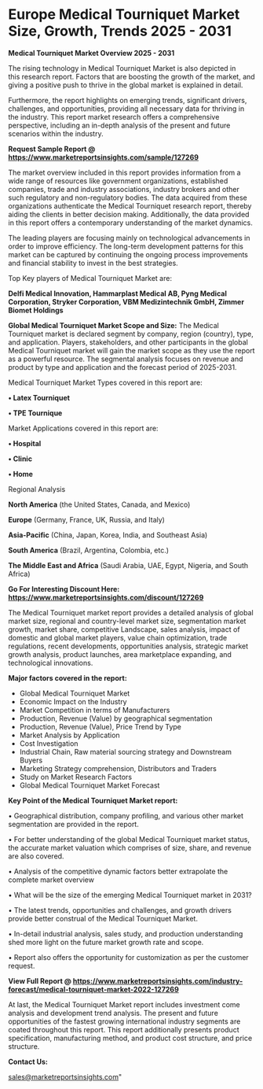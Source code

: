  # Europe Medical Tourniquet Market Size, Growth, Trends 2025 - 2031

<Strong> Medical Tourniquet Market Overview 2025 - 2031</strong>

The rising technology in Medical Tourniquet Market is also depicted in this research report. Factors that are boosting the growth of the market, and giving a positive push to thrive in the global market is explained in detail.

Furthermore, the report highlights on emerging trends, significant drivers, challenges, and opportunities, providing all necessary data for thriving in the industry. This report market research offers a comprehensive perspective, including an in-depth analysis of the present and future scenarios within the industry.

<strong>Request Sample Report @ <a href=https://www.marketreportsinsights.com/sample/127269>https://www.marketreportsinsights.com/sample/127269</a></strong>

The market overview included in this report provides information from a wide range of resources like government organizations, established companies, trade and industry associations, industry brokers and other such regulatory and non-regulatory bodies. The data acquired from these organizations authenticate the Medical Tourniquet research report, thereby aiding the clients in better decision making. Additionally, the data provided in this report offers a contemporary understanding of the market dynamics.

The leading players are focusing mainly on technological advancements in order to improve efficiency. The long-term development patterns for this market can be captured by continuing the ongoing process improvements and financial stability to invest in the best strategies.

Top Key players of Medical Tourniquet Market are:

<strong>Delfi Medical Innovation, Hammarplast Medical AB, Pyng Medical Corporation, Stryker Corporation, VBM Medizintechnik GmbH, Zimmer Biomet Holdings</strong>

<strong><b>Global Medical Tourniquet Market Scope and Size:</b></strong>
The Medical Tourniquet market is declared segment by company, region (country), type, and application. Players, stakeholders, and other participants in the global Medical Tourniquet market will gain the market scope as they use the report as a powerful resource. The segmental analysis focuses on revenue and product by type and application and the forecast period of 2025-2031.

Medical Tourniquet Market Types covered in this report are:

<strong>• Latex Tourniquet

• TPE Tournique</strong>

Market Applications covered in this report are:

<strong>• Hospital

• Clinic

• Home</strong> 

Regional Analysis

<strong>North America</strong> (the United States, Canada, and Mexico)

<strong>Europe</strong> (Germany, France, UK, Russia, and Italy)

<strong>Asia-Pacific</strong> (China, Japan, Korea, India, and Southeast Asia)

<strong>South America</strong> (Brazil, Argentina, Colombia, etc.)

<strong>The Middle East and Africa</strong> (Saudi Arabia, UAE, Egypt, Nigeria, and South Africa)

<strong>Go For Interesting Discount Here: <a href=https://www.marketreportsinsights.com/discount/127269>https://www.marketreportsinsights.com/discount/127269</a></strong>

The Medical Tourniquet market report provides a detailed analysis of global market size, regional and country-level market size, segmentation market growth, market share, competitive Landscape, sales analysis, impact of domestic and global market players, value chain optimization, trade regulations, recent developments, opportunities analysis, strategic market growth analysis, product launches, area marketplace expanding, and technological innovations.

<strong><b>Major factors covered in the report:</b></strong>
<ul>
  <li>Global Medical Tourniquet Market </li>
  <li>Economic Impact on the Industry</li>
  <li>Market Competition in terms of Manufacturers</li>
  <li>Production, Revenue (Value) by geographical segmentation</li>
  <li>Production, Revenue (Value), Price Trend by Type</li>
  <li>Market Analysis by Application</li>
  <li>Cost Investigation</li>
  <li>Industrial Chain, Raw material sourcing strategy and Downstream Buyers</li>
  <li>Marketing Strategy comprehension, Distributors and Traders</li>
  <li>Study on Market Research Factors</li>
  <li>Global Medical Tourniquet Market Forecast</li>
</ul>

<strong><b>Key Point of the Medical Tourniquet Market report:</b></strong>

• Geographical distribution, company profiling, and various other market segmentation are provided in the report.

• For better understanding of the global Medical Tourniquet market status, the accurate market valuation which comprises of size, share, and revenue are also covered.

• Analysis of the competitive dynamic factors better extrapolate the complete market overview

• What will be the size of the emerging Medical Tourniquet market in 2031?

• The latest trends, opportunities and challenges, and growth drivers provide better construal of the Medical Tourniquet Market.

• In-detail industrial analysis, sales study, and production understanding shed more light on the future market growth rate and scope.

• Report also offers the opportunity for customization as per the customer request.

<strong><b>View Full Report @ <a href=https://www.marketreportsinsights.com/industry-forecast/medical-tourniquet-market-2022-127269>https://www.marketreportsinsights.com/industry-forecast/medical-tourniquet-market-2022-127269</a></b></strong>


At last, the Medical Tourniquet Market report includes investment come analysis and development trend analysis. The present and future opportunities of the fastest growing international industry segments are coated throughout this report. This report additionally presents product specification, manufacturing method, and product cost structure, and price structure.

<strong>Contact Us:</strong>

sales@marketreportsinsights.com"
